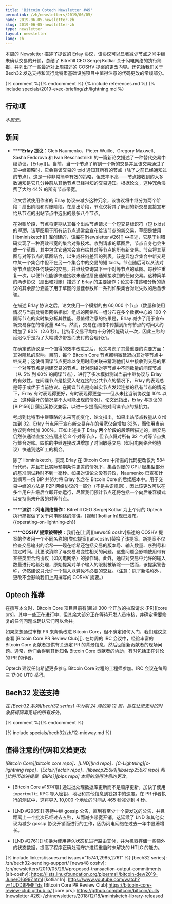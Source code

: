 ```yaml
---
title: 'Bitcoin Optech Newsletter #49'
permalink: /zh/newsletters/2019/06/05/
name: 2019-06-05-newsletter-zh
slug: 2019-06-05-newsletter-zh
type: newsletter
layout: newsletter
lang: zh
---
```

本周的 Newsletter 描述了提议的 Erlay 协议，该协议可以显著减少节点之间中继未确认交易的开销，总结了 Bitrefill CEO Sergej Kotliar 关于闪电网络的执行简报，并列出了一些最近对上周描述的 COSHV 提案的更改内容。还包括我们关于 Bech32 发送支持和流行比特币基础设施项目中值得注意的代码更改的常规部分。

{% comment %}<!-- include references.md below the fold but above any Jekyll/Liquid variables-->{% endcomment %}
{% include references.md %}
{% include specials/2019-exec-briefing/zh/lightning.md %}

## 行动项

*本周无。*

## 新闻

- **<!--erlay-proposed-->****Erlay 提议**：Gleb Naumenko、Pieter Wuille、Gregory Maxwell、Sasha Fedorova 和 Ivan Beschastnikh 的一篇新论文描述了一种替代交易中继协议，[Erlay][]。当前，当一个节点了解到一个新的交易并且该交易通过了其中继策略时，它会将该交易的 txid 通知其所有的节点（除了之前已经通知过的节点）。这是一种非常简单有效的策略，但效率不高——节点接收到的大多数通知是它几分钟前从其他节点已经得知的交易通知。根据论文，这种冗余浪费了大约 44% 的所有节点带宽。

  论文尝试使用作者的 Erlay 协议来减少这种冗余，该协议将中继分为两个阶段：扇出阶段和对账阶段。在扇出阶段，节点仅将其了解到的新交易直接宣布给从节点的出站节点中选出的最多八个节点。

  在对账阶段，节点将定期从其每个出站节点请求一个短交易标识符（短 txids）的*草图*，该草图用于所有该节点通常会宣布给该节点的新交易。草图是使用 [libminisketch][] 库创建的，该库在[Newsletter #26][] 中描述，它基于纠错码实现了一种高效带宽的集合对账技术。收到请求的草图后，节点自身也会生成一个草图，其中包含它通常会宣布给其对等节点的所有新交易。节点将其草图与对等节点的草图结合，以生成任何差异的列表。该差异包含集合中新交易中某一个集合中但不在另一个集合中的交易的短 txids。节点随后可以从该对等节点请求任何缺失的交易，并继续查询其下一个对等节点的草图。每秒钟重复一次，以便节点能够快速接收未通过扇出通知接收到的任何交易。这种简单的两步协议（扇出和对账）描述了 Erlay 的主要操作；论文中描述和分析的协议的其余部分涵盖了用于草图的最佳参数和一系列如果集合对账失败的后备步骤。

  在描述 Erlay 协议之后，论文使用一个模拟的由 60,000 个节点（数量和使用情况与当前比特币网络相似）组成的网络和一组分布在多个数据中心的 100 个国际节点的实时集分析其性能。最值得注意的结果是，Erlay 减少了用于宣布新交易存在的带宽量 84%。然而，交易在网络中传播到所有节点的时间大约增加了 80%（2.6 秒）。比特币交易平均每十分钟只能确认一次，因此三秒的延迟似乎是为了大幅减少带宽而支付的合理代价。

  在确定该协议是一个值得的效率改进之后，论文考虑了其最重要的次要方面：其对隐私的影响。目前，每个 Bitcoin Core 节点都稍微延迟向其对等节点中继交易；这使得间谍节点更难以使用时间关联来猜测他们从中接收到交易的第一个对等节点是创建交易的节点。针对网络对等节点中不同数量的间谍节点（从 5% 到 60% 的间谍节点），进行了多次模拟测试当前中继协议与 Erlay 的有效性。在间谍节点是接受入站连接的公共节点的情况下，Erlay 的表现总是等于或优于当前协议。在间谍节点是向诚实节点发起连接的私有节点的情况下，Erlay 有时表现得更好，有时表现得更差——但从未比当前协议差 10% 以上（这种最坏的情况是不太可能出现的情况）。论文还指出，Erlay 与提议的 [BIP156][] 蒲公英协议兼容，以进一步提高网络对间谍节点的抵抗力。

  考虑到比特币中继策略的未来可能变化，论文指出，如果出站节点数量从 8 增加到 32，Erlay 节点用于宣布新交易存在的带宽仅会增加 32%，而使用当前协议则会增加 300%。正如上述关于 Erlay 两个阶段的段落所描述的，新交易仍然仅通过直接公告扇出给 8 个对等节点，但节点将对所有 32 个对等节点执行集合对账。四倍的中继连接改进增加了时间敏感交易（如闪电网络合约协议）快速到达矿工的机会。

  除了 libminisketch，实现 Erlay 在 Bitcoin Core 中所需的代码更改仅为 584 行代码，并且在比实际预期条件更差的情况下，集合对账的 CPU 密集型部分的基准测试耗时不到一毫秒。如果对该论文没有异议，Naumenko 已宣布计划撰写一份 BIP 并努力将 Erlay 包含在 Bitcoin Core 的后续版本中。用于交易中继的方法是 P2P 网络协议的一部分（不是共识规则），因此该更改可以在多个用户升级后立即开始运行，尽管我们预计节点还将包括一个向后兼容模式以支持尚未升级的对等节点。

- **<!--presentation-operating-on-lightning-->****演讲：闪电网络操作**：Bitrefill CEO Sergej Kotliar 为上个月的 Optech 执行简报做了关于闪电网络的演讲。[视频][kotliar ln]现已发布。 {{operating-on-lightning-zh}}

- **<!--coshv-proposal-replaced-->****COSHV 提案被替换**：我们在[上周][news48 coshv]描述的 COSHV 提案的作者用一个不同名称的[类似提案][alt-coshv]替换了该提案。新提案不仅检查交易输出的哈希——现在哈希还包括交易的版本号、输入数量、序列号和锁定时间。此更改消除了与交易易变性相关的问题，这些问题会影响使用带有某些类型合约协议（如闪电网络）的操作码。此外，通过对交易中允许的输入数量进行哈希处理，原始提案对单个输入的限制被解除——然而，该提案警告称，仍然建议只允许一个输入以避免不必要的交互。（注意：除了新名称外，更改不会影响我们上周撰写的 COSHV 摘要。）

## Optech 推荐

在撰写本文时，Bitcoin Core 项目目前有[超过 300 个开放的拉取请求 (PR)][core prs]。其中一些正在进行中，但其余大部分正在等待开发人员审核，并确定需要修复的任何问题或确认它们可以合并。

如果您想通过审核 PR 来帮助改进 Bitcoin Core，但不确定如何入门，我们建议您查看 [Bitcoin Core PR Review Club][]. 在每周的 IRC 会议中，经验丰富的 Bitcoin Core 贡献者提供有关选定 PR 的背景信息，然后回答新贡献者的现场问题。通常，他们会得到其他知名 Bitcoin Core 贡献者的协助，有时包括正在讨论的 PR 的作者。

Optech 建议任何希望更多参与 Bitcoin Core 过程的工程师参加。IRC 会议在每周三 17:00 UTC 举行。

## Bech32 发送支持

*在 [Bech32 系列][bech32 series] 中为期 24 周的第 12 周，旨在让您支付的对象获得隔离见证的所有好处。*

{% comment %}<!-- weekly reminder for harding: check Bech32 Adoption
wiki page for changes -->{% endcomment %}

{% include specials/bech32/zh/12-midway.md %}

## 值得注意的代码和文档更改

*[Bitcoin Core][bitcoin core repo]、[LND][lnd repo]、[C-Lightning][c-lightning repo]、[Eclair][eclair repo]、[libsecp256k1][libsecp256k1 repo] 和 [比特币改进提案（BIPs）][bips repo] 本周的值得注意的更改。*

- [Bitcoin Core #15741][] 通过批处理数据库更新而不是顺序更新，加快了使用 `importmulti` RPC 导入密钥、地址和其他信息到钱包中的速度。在 PR 作者执行的测试中，这将导入 10,000 个地址的时间从 465 秒减少到 4 秒。

- [LND #2985][] 等待中继 gossip 公告，直到有至少十个要发送的公告，并且距离上一个批次已经过去五秒，从而减少带宽开销。这延续了 LND 和其他实现为减少 gossip 协议开销而进行的工作，因为闪电网络在过去一年中显著增长。

- [LND #2761][] 切换为使用持久状态机进行路由支付，并为机器存储一些额外的状态数据，提高了程序正确处理守护进程重启时未解决的 HTLC 的能力。

{% include linkers/issues.md issues="15741,2985,2761" %}
[bech32 series]: /zh/bech32-sending-support/
[news48 coshv]: /zh/newsletters/2019/05/29/#proposed-transaction-output-commitments
[alt-coshv]: https://lists.linuxfoundation.org/pipermail/bitcoin-dev/2019-June/016997.html
[kotliar ln]: https://www.youtube.com/watch?v=1UDD9PMFTds
[Bitcoin Core PR Review Club]:https://bitcoin-core-review-club.github.io/
[core prs]: https://github.com/bitcoin/bitcoin/pulls
[newsletter #26]: /zh/newsletters/2018/12/18/#minisketch-library-released
